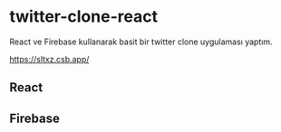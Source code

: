 # twitter-clone-react

React ve Firebase kullanarak basit bir twitter clone uygulaması yaptım.

https://sltxz.csb.app/

## React
## Firebase
